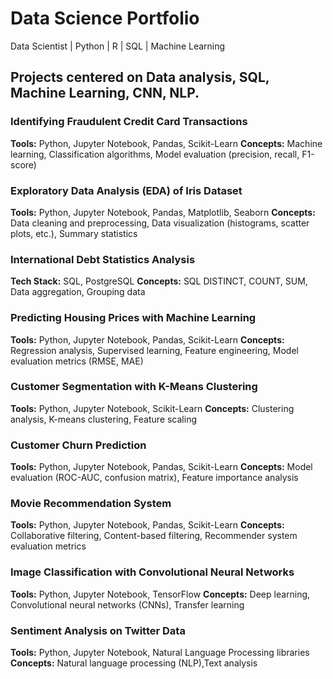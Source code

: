 # Data Science Portfolio
Data Scientist |  Python | R | SQL | Machine Learning 

## Projects centered on Data analysis, SQL, Machine Learning, CNN, NLP.

### Identifying Fraudulent Credit Card Transactions
**Tools:** Python, Jupyter Notebook, Pandas, Scikit-Learn
**Concepts:** Machine learning, Classification algorithms, Model evaluation (precision, recall, F1-score)

### Exploratory Data Analysis (EDA) of Iris Dataset
**Tools:** Python, Jupyter Notebook, Pandas, Matplotlib, Seaborn
**Concepts:** Data cleaning and preprocessing, Data visualization (histograms, scatter plots, etc.), Summary statistics

### International Debt Statistics Analysis
**Tech Stack:** SQL, PostgreSQL
**Concepts:** SQL DISTINCT, COUNT, SUM, Data aggregation, Grouping data

### Predicting Housing Prices with Machine Learning
**Tools:** Python, Jupyter Notebook, Pandas, Scikit-Learn
**Concepts:** Regression analysis, Supervised learning, Feature engineering, Model evaluation metrics (RMSE, MAE)

### Customer Segmentation with K-Means Clustering
**Tools:** Python, Jupyter Notebook, Scikit-Learn
**Concepts:** Clustering analysis, K-means clustering, Feature scaling

### Customer Churn Prediction
**Tools:** Python, Jupyter Notebook, Pandas, Scikit-Learn
**Concepts:**  Model evaluation (ROC-AUC, confusion matrix), Feature importance analysis

### Movie Recommendation System
**Tools:** Python, Jupyter Notebook, Pandas, Scikit-Learn
**Concepts:** Collaborative filtering, Content-based filtering, Recommender system evaluation metrics

### Image Classification with Convolutional Neural Networks
**Tools:** Python, Jupyter Notebook, TensorFlow
**Concepts:** Deep learning, Convolutional neural networks (CNNs), Transfer learning

### Sentiment Analysis on Twitter Data
**Tools:** Python, Jupyter Notebook, Natural Language Processing libraries
**Concepts:** Natural language processing (NLP),Text analysis
